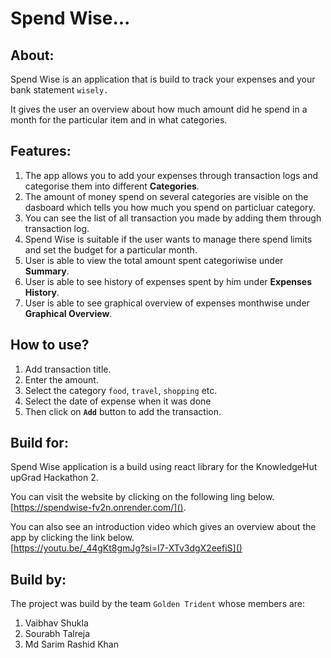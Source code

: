 # Spend Wise...

## About:
Spend Wise is an application that is build to track your expenses and your bank statement `wisely.`

It gives the user an overview about how much amount did he spend in a month for the particular item and in what categories.

## Features:
1. The app allows you to add your expenses through transaction logs and categorise them into different **Categories**.
2. The amount of money spend on several categories are visible on the dasboard which tells you how much you spend on particluar category.
3. You can see the list of all transaction you made by adding them through transaction log.
4. Spend Wise is suitable if the user wants to manage there spend limits and set the budget for a particular month.
5. User is able to view the total amount spent categoriwise under **Summary**.
6. User is able to see history of expenses spent by him under **Expenses History**.
6. User is able to see graphical overview of expenses monthwise under **Graphical Overview**.

## How to use?
1. Add transaction title.
2. Enter the amount.
3. Select the category `food`, `travel`, `shopping` etc.
4. Select the date of expense when it was done
5. Then click on **`Add`** button to add the transaction.

## Build for:
Spend Wise application is a build using react library for the KnowledgeHut upGrad Hackathon 2.

You can visit the website by clicking on the following ling below.  
[https://spendwise-fv2n.onrender.com/]().

You can also see an introduction video which gives an overview about the app by clicking the link below.  
[https://youtu.be/_44gKt8gmJg?si=I7-XTv3dgX2eefiS]()

## Build by:

The project was build by the team `Golden Trident` whose members are:  
1. Vaibhav Shukla
2. Sourabh Talreja
3. Md Sarim Rashid Khan